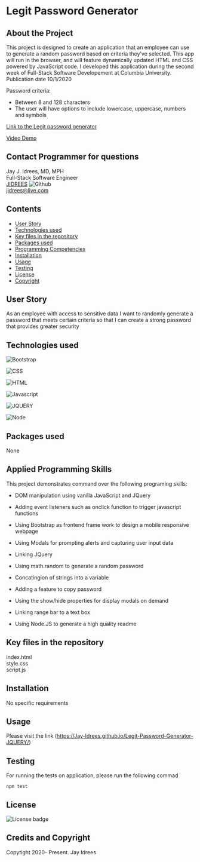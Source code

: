 # Legit Password Generator

## About the Project
This project is designed to create an application that an employee can use to generate a random password based on criteria they’ve selected. This app will run in the browser, and will feature dynamically updated HTML and CSS powered by JavaScript code. I developed this application during the second week of Full-Stack Software Developement at Columbia University. Publication date 10/1/2020 <br />

Password criteria:
- Between 8 and 128 characters
- The user will have options to include lowercase, uppercase, numbers and symbols

[Link to the Legit password generator](https://jay-idrees.github.io/Legit-Password-Generator-JQUERY/)

[Video Demo](https://youtu.be/7KRAyJFtxmc)


## Contact Programmer for questions

Jay J. Idrees, MD, MPH <br />
Full-Stack Software Engineer<br />
[JIDREES](https://github.com/jidrees) ![Github](http://img.shields.io/badge/github-black?style=flat&logo=github)<br />
jidrees@live.com



## Contents

- [User Story](#user-story)
- [Technologies used](#technologies-used)
- [Key files in the repository](#key-files-in-the-repository)
- [Packages used](#packages-used)
- [Programming Competencies](#programming-competencies)
- [Installation](#installation)
- [Usage](#usage)
- [Testing](#testing)
- [License](#license)
- [Copyright](#copyright)


## User Story

As an employee with access to sensitive data I want to randomly generate a password that meets certain criteria so that I can create a strong password that provides greater security




## Technologies used


![Bootstrap](https://img.shields.io/badge/Bootstrap-blueviolet?style=for-the-badge&logo=bootstrap)

![CSS](https://img.shields.io/badge/css-darkgreen?style=for-the-badge&logo=css3)

![HTML](https://img.shields.io/badge/HTML-informational?style=for-the-badge&logo=html5)

![Javascript](https://img.shields.io/badge/JavaScript-black?style=for-the-badge&logo=JavaScript)

![JQUERY](https://img.shields.io/badge/jquery-purple?style=for-the-badge&logo=jquery)

![Node](https://img.shields.io/badge/Node-green?style=for-the-badge&logo=Node.js)



## Packages used

None

## Applied Programming Skills

This project demonstrates command over the following programing skills: 

- DOM manipulation using vanilla JavaScript and JQuery

- Adding event listeners such as onclick function to trigger javascript functions

- Using Bootstrap as frontend frame work to design a mobile responsive webpage

- Using Modals for prompting alerts and capturing user input data

- Linking JQuery 

- Using math.random to generate a random password

- Concatingion of strings into a variable

- Adding a feature to copy password

- Using the show/hide properties for display modals on demand

- Linking range bar to a text box

- Using Node.JS to generate a high quality readme

## Key files in the repository

index.html <br />
style.css <br />
script.js


## Installation

No specific requirements

## Usage

Please visit the link (https://Jay-Idrees.github.io/Legit-Password-Generator-JQUERY/)


## Testing

For running the tests on application, please run the following commad

```
npm test
```


## License 

![License badge](https://img.shields.io/badge/license-MIT-blue.svg)


## Credits and Copyright 
Copytight 2020- Present. Jay Idrees


